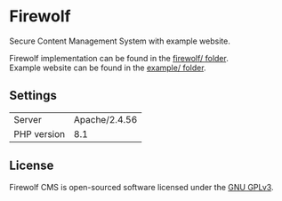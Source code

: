 # Firewolf
Secure Content Management System with example website.

Firewolf implementation can be found in the [firewolf/ folder](firewolf/).
<br>
Example website can be found in the [example/ folder](example/).

## Settings
|||
|-----------|---|
|Server|Apache/2.4.56|
|PHP version|8.1|

## License
Firewolf CMS is open-sourced software licensed under the [GNU GPLv3](LICENSE).
